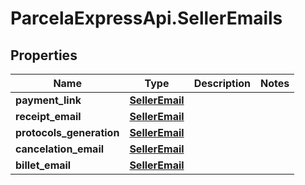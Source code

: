 # ParcelaExpressApi.SellerEmails

## Properties

Name | Type | Description | Notes
------------ | ------------- | ------------- | -------------
**payment_link** | [**SellerEmail**](SellerEmail.md) |  | 
**receipt_email** | [**SellerEmail**](SellerEmail.md) |  | 
**protocols_generation** | [**SellerEmail**](SellerEmail.md) |  | 
**cancelation_email** | [**SellerEmail**](SellerEmail.md) |  | 
**billet_email** | [**SellerEmail**](SellerEmail.md) |  | 


